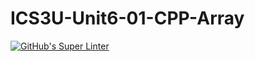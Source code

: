# ICS3U-Unit6-01-CPP-Array

[![GitHub's Super Linter](https://github.com/dbcalitis/ICS3U-Unit6-01-CPP-Array/workflows/GitHub's%20Super%20Linter/badge.svg)](https://github.com/dbcalitis/ICS3U-Unit6-01-CPP-Array/actions)
